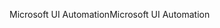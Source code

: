 <span data-ttu-id="5572b-101">Microsoft UI Automation</span><span class="sxs-lookup"><span data-stu-id="5572b-101">Microsoft UI Automation</span></span>